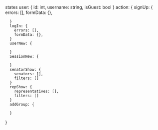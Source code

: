 states
  user: {
	  id: int,
	  username: string,
  	  isGuest: bool
  }
  action: {
	  signUp: {
	  	errors: [],
	  	formData: {},

	  }
	  logIn: {
	  	errors: [],
	  	formData: {},
	  }
	  userNew: {

	  }
	  SessionNew: {

	  }
	  senatorShow: {
	  	senators: [],
	  	filters: []
	  }
	  repShow: {
	  	representatives: [],
	  	filters: []
	  }
	  addGroup: {

  	  }
  }

  